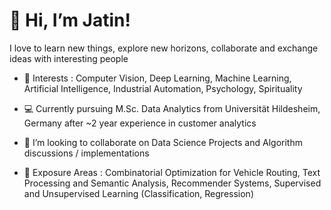 # 👋 Hi, I’m Jatin!
  I love to learn new things, explore new horizons, collaborate and exchange ideas with interesting people
  
    
  
- 👀 Interests : Computer Vision, Deep Learning, Machine Learning, Artificial Intelligence, Industrial Automation, Psychology, Spirituality

- :computer:  Currently pursuing M.Sc. Data Analytics from Universität Hildesheim, Germany after ~2 year experience in customer analytics

- :pencil: I’m looking to collaborate on Data Science Projects and Algorithm discussions / implementations

- :rainbow: Exposure Areas : Combinatorial Optimization for Vehicle Routing, Text Processing and Semantic Analysis, Recommender Systems, Supervised and Unsupervised Learning (Classification, Regression)

<!---
JatinnG/JatinnG is a ✨ special ✨ repository because its `README.md` (this file) appears on your GitHub profile.
You can click the Preview link to take a look at your changes.
--->
